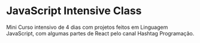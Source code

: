 # JavaScript Intensive Class
 
Mini Curso intensivo de 4 dias com projetos feitos em Linguagem JavaScript, com algumas partes de React pelo canal Hashtag Programação.
